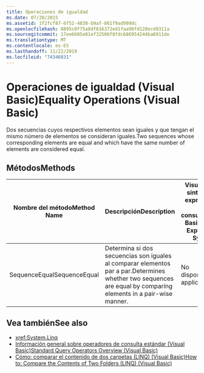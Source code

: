 ```yaml
---
title: Operaciones de igualdad
ms.date: 07/20/2015
ms.assetid: 1f2fcf87-6f52-4830-b9af-861f9ad999dc
ms.openlocfilehash: 8895c0f75a8df816372ed1faa98fd128ecd9311a
ms.sourcegitcommit: 17ee6605e01ef32506f8fdc686954244ba6911de
ms.translationtype: MT
ms.contentlocale: es-ES
ms.lasthandoff: 11/22/2019
ms.locfileid: "74346831"
---
```

# <a name="equality-operations-visual-basic"></a><span data-ttu-id="07e83-102">Operaciones de igualdad (Visual Basic)</span><span class="sxs-lookup"><span data-stu-id="07e83-102">Equality Operations (Visual Basic)</span></span>
<span data-ttu-id="07e83-103">Dos secuencias cuyos respectivos elementos sean iguales y que tengan el mismo número de elementos se consideran iguales.</span><span class="sxs-lookup"><span data-stu-id="07e83-103">Two sequences whose corresponding elements are equal and which have the same number of elements are considered equal.</span></span>  
  
## <a name="methods"></a><span data-ttu-id="07e83-104">Métodos</span><span class="sxs-lookup"><span data-stu-id="07e83-104">Methods</span></span>  
  
|<span data-ttu-id="07e83-105">Nombre del método</span><span class="sxs-lookup"><span data-stu-id="07e83-105">Method Name</span></span>|<span data-ttu-id="07e83-106">Descripción</span><span class="sxs-lookup"><span data-stu-id="07e83-106">Description</span></span>|<span data-ttu-id="07e83-107">Visual Basic sintaxis de expresiones de consulta</span><span class="sxs-lookup"><span data-stu-id="07e83-107">Visual Basic Query Expression Syntax</span></span>|<span data-ttu-id="07e83-108">Más información</span><span class="sxs-lookup"><span data-stu-id="07e83-108">More Information</span></span>|  
|-----------------|-----------------|------------------------------------------|----------------------|  
|<span data-ttu-id="07e83-109">SequenceEqual</span><span class="sxs-lookup"><span data-stu-id="07e83-109">SequenceEqual</span></span>|<span data-ttu-id="07e83-110">Determina si dos secuencias son iguales al comparar elementos par a par.</span><span class="sxs-lookup"><span data-stu-id="07e83-110">Determines whether two sequences are equal by comparing elements in a pair-wise manner.</span></span>|<span data-ttu-id="07e83-111">No disponible.</span><span class="sxs-lookup"><span data-stu-id="07e83-111">Not applicable.</span></span>|<xref:System.Linq.Enumerable.SequenceEqual%2A?displayProperty=nameWithType><br /><br /> <xref:System.Linq.Queryable.SequenceEqual%2A?displayProperty=nameWithType>|  
  
## <a name="see-also"></a><span data-ttu-id="07e83-112">Vea también</span><span class="sxs-lookup"><span data-stu-id="07e83-112">See also</span></span>

- <xref:System.Linq>
- [<span data-ttu-id="07e83-113">Información general sobre operadores de consulta estándar (Visual Basic)</span><span class="sxs-lookup"><span data-stu-id="07e83-113">Standard Query Operators Overview (Visual Basic)</span></span>](../../../../visual-basic/programming-guide/concepts/linq/standard-query-operators-overview.md)
- [<span data-ttu-id="07e83-114">Cómo: comparar el contenido de dos carpetas (LINQ) (Visual Basic)</span><span class="sxs-lookup"><span data-stu-id="07e83-114">How to: Compare the Contents of Two Folders (LINQ) (Visual Basic)</span></span>](../../../../visual-basic/programming-guide/concepts/linq/how-to-compare-the-contents-of-two-folders-linq.md)
